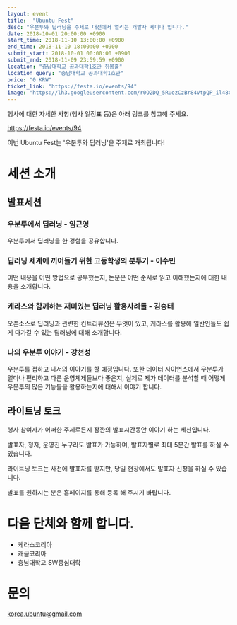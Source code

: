 ```yaml
---
layout: event
title:  "Ubuntu Fest"
desc: "우분투와 딥러닝을 주제로 대전에서 열리는 개발자 세미나 입니다."
date: 2018-10-01 20:00:00 +0900
start_time: 2018-11-10 13:00:00 +0900
end_time: 2018-11-10 18:00:00 +0900
submit_start: 2018-10-01 00:00:00 +0900
submit_end: 2018-11-09 23:59:59 +0900
location: "충남대학교 공과대학1호관 취봉홀"
location_query: "충남대학교_공과대학1호관"
price: "0 KRW"
ticket_link: "https://festa.io/events/94"
image: "https://lh3.googleusercontent.com/r0O2DQ_5RuozCzBr84VtpQP_il48C_1kivpdu_ZU8yKZeCkilj0jTCJiUQmEixEQWb_UDvcCwKU2eyoc9S4sfF2yR5M1w_1ru_ZuBKDiZumOY3ewGVamIpK2YqX9PYX5Ch7AI4TZwffF88DNTp1HGyJz9ZKoPkxjUp_xUSHaqZTvDYeraBH3Y5oFal5OXdASNY2604oUm8n0GBvk7cqzbf2hFQurhbEUCEgSvHD1JaSwy-pcW5Yd14-V8pNzh5M6DfkGTkQ3od3JYBvBalXinXq3fiAJjbrbIUZo_sUIU5DWJAJYT6Cq2ayQdRec7Tnc69IPJtKaUiQh2k-ELvY5I2T4gq8IsHSeRRumHZecCjgMSs0_6fC-kSHFJl8Eg25jfqj6iqfUi88KRi7wi4mVCsOQTdpjd39FDSmW_UKxiVkJXoSaAxKALAFUDK7mEEGrkMCTdhw4hWXzUz3W0JPCy-p-BKXssQDjRAg5sOZC6jx6EZwblLY0oTsoWfXmtmt-MpJVQPDh63i7Whi7GD_uL003o8r2GUGXqmYMjs4Lf2T1hbBr1-nSC_i_CO23RQSfDMEf8KewtSghCo6i7C_PbZ0a4leoNX_9X5puHGaIBMI-NxF--boaihUwtSKmC2FEAxlx8oagTHE0isdv6yEHoFzJRqZodjD7=w1950-h1098-no"
---
```


행사에 대한 자세한 사항(행사 일정표 등)은 아래 링크를 참고해 주세요.

https://festa.io/events/94

이번 Ubuntu Fest는 '우분투와 딥러닝'을 주제로 개최됩니다!

# 세션 소개

## 발표세션

### 우분투에서 딥러닝 - 임근영

우분투에서 딥러닝을 한 경험을 공유합니다.

### 딥러닝 세계에 끼어들기 위한 고등학생의 분투기 - 이수민

어떤 내용을 어떤 방법으로 공부했는지, 논문은 어떤 순서로 읽고 이해했는지에 대한 내용을 소개합니다.

### 케라스와 함께하는 재미있는 딥러닝 활용사례들 - 김승태

오픈소스로 딥러닝과 관련한 컨트리뷰션은 무엇이 있고, 케라스를 활용해 일반인들도 쉽게 다가갈 수 있는 딥러닝에 대해 소개합니다.

### 나의 우분투 이야기 - 강천성

우분투를 접하고 나서의 이야기를 할 예정입니다. 또한 데이터 사이언스에서 우분투가 얼마나 편리하고 다른 운영체제들보다 좋은지, 실제로 제가 데이터를 분석할 때 어떻게 우분투의 많은 기능들을 활용하는지에 대해서 이야기 합니다.

## 라이트닝 토크

행사 참여자가 어떠한 주제로든지 잠깐의 발표시간동안 이야기 하는 세션입니다.

발표자, 청자, 운영진 누구라도 발표가 가능하며, 발표자별로 최대 5분간 발표를 하실 수 있습니다.

라이트닝 토크는 사전에 발표자를 받지만, 당일 현장에서도 발표자 신청을 하실 수 있습니다.

발표를 원하시는 분은 홈페이지를 통해 등록 해 주시기 바랍니다.

 

# 다음 단체와 함께 합니다.

- 케라스코리아
- 캐글코리아
- 충남대학교 SW중심대학

 

# 문의

korea.ubuntu@gmail.com

